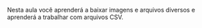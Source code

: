 Nesta aula você aprenderá a baixar imagens e arquivos diversos e aprenderá a trabalhar com arquivos CSV.
